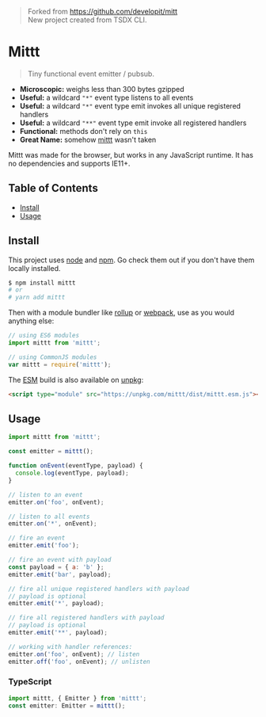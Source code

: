 > Forked from https://github.com/developit/mitt<br/>
> New project created from TSDX CLI.

# Mittt

> Tiny functional event emitter / pubsub.

- **Microscopic:** weighs less than 300 bytes gzipped
- **Useful:** a wildcard `"*"` event type listens to all events
- **Useful:** a wildcard `"*"` event type emit invokes all unique registered handlers
- **Useful:** a wildcard `"**"` event type emit invoke all registered handlers
- **Functional:** methods don't rely on `this`
- **Great Name:** somehow [mittt](https://npm.im/mittt) wasn't taken

Mittt was made for the browser, but works in any JavaScript runtime. It has no dependencies and supports IE11+.

## Table of Contents

- [Install](#install)
- [Usage](#usage)

## Install

This project uses [node](http://nodejs.org) and [npm](https://npmjs.com). Go check them out if you don't have them locally installed.

```sh
$ npm install mittt
# or
# yarn add mittt
```

Then with a module bundler like [rollup](http://rollupjs.org/) or [webpack](https://webpack.js.org/), use as you would anything else:

```javascript
// using ES6 modules
import mittt from 'mittt';

// using CommonJS modules
var mittt = require('mittt');
```

The [ESM](https://jakearchibald.com/2017/es-modules-in-browsers/) build is also available on [unpkg](https://unpkg.com):

```html
<script type="module" src="https://unpkg.com/mittt/dist/mittt.esm.js"></script>
```

## Usage

```js
import mittt from 'mittt';

const emitter = mittt();

function onEvent(eventType, payload) {
  console.log(eventType, payload);
}

// listen to an event
emitter.on('foo', onEvent);

// listen to all events
emitter.on('*', onEvent);

// fire an event
emitter.emit('foo');

// fire an event with payload
const payload = { a: 'b' };
emitter.emit('bar', payload);

// fire all unique registered handlers with payload
// payload is optional
emitter.emit('*', payload);

// fire all registered handlers with payload
// payload is optional
emitter.emit('**', payload);

// working with handler references:
emitter.on('foo', onEvent); // listen
emitter.off('foo', onEvent); // unlisten
```

### TypeScript

```ts
import mittt, { Emitter } from 'mittt';
const emitter: Emitter = mittt();
```
